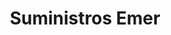 ---
title: "Suministros Emer"
url: /rivas-vaciamadrid/suministros-emer/
shop: material de oficina
---
